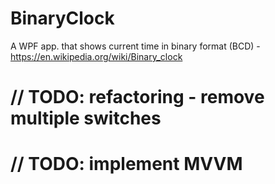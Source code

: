# BinaryClock
A WPF app. that shows current time in binary format (BCD) - https://en.wikipedia.org/wiki/Binary_clock
# // TODO: refactoring - remove multiple switches
# // TODO: implement MVVM
